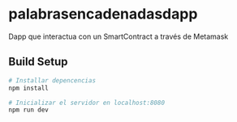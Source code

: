 # palabrasencadenadasdapp

Dapp que interactua con un SmartContract a través de Metamask

## Build Setup

``` bash
# Installar depencencias
npm install

# Inicializar el servidor en localhost:8080
npm run dev
